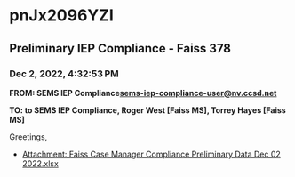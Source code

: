 # pnJx2096YZI
## Preliminary IEP Compliance - Faiss 378
### Dec 2, 2022, 4:32:53 PM
**FROM: SEMS IEP Compliance<sems-iep-compliance-user@nv.ccsd.net>**

**TO: to SEMS IEP Compliance, Roger West [Faiss MS], Torrey Hayes [Faiss MS]**


Greetings, 

 





* [Attachment: Faiss Case Manager Compliance Preliminary Data Dec 02 2022.xlsx](pnJx2096YZI-attachment-1.xlsx)
